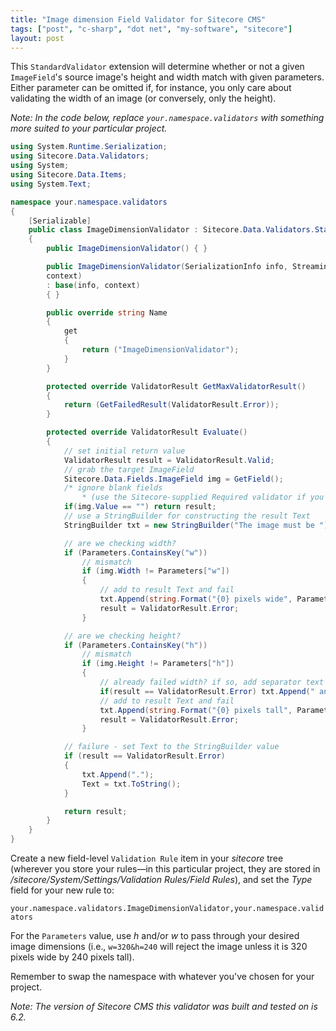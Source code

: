 ```yaml
---
title: "Image dimension Field Validator for Sitecore CMS"
tags: ["post", "c-sharp", "dot net", "my-software", "sitecore"]
layout: post
---
```


This `StandardValidator` extension will determine whether or not a given
`ImageField`'s source image's height and width match with given
parameters. Either parameter can be omitted if, for instance, you only
care about validating the width of an image (or conversely, only the
height).<!--more-->

_Note: In the code below, replace `your.namespace.validators` with
something more suited to your particular project._

```cs
using System.Runtime.Serialization;
using Sitecore.Data.Validators;
using System;
using Sitecore.Data.Items;
using System.Text;

namespace your.namespace.validators
{
	[Serializable]
	public class ImageDimensionValidator : Sitecore.Data.Validators.StandardValidator
	{
		public ImageDimensionValidator() { }

		public ImageDimensionValidator(SerializationInfo info, StreamingContext
		context)
		: base(info, context)
		{ }

		public override string Name
		{
			get
			{
				return ("ImageDimensionValidator");
			}
		}

		protected override ValidatorResult GetMaxValidatorResult()
		{
			return (GetFailedResult(ValidatorResult.Error));
		}

		protected override ValidatorResult Evaluate()
		{
			// set initial return value
			ValidatorResult result = ValidatorResult.Valid;
			// grab the target ImageField
			Sitecore.Data.Fields.ImageField img = GetField();
			/* ignore blank fields
				* (use the Sitecore-supplied Required validator if you want blank fields to fail) */
			if(img.Value == "") return result;
			// use a StringBuilder for constructing the result Text
			StringBuilder txt = new StringBuilder("The image must be ");

			// are we checking width?
			if (Parameters.ContainsKey("w"))
				// mismatch
				if (img.Width != Parameters["w"])
				{
					// add to result Text and fail
					txt.Append(string.Format("{0} pixels wide", Parameters["w"]));
					result = ValidatorResult.Error;
				}

			// are we checking height?
			if (Parameters.ContainsKey("h"))
				// mismatch
				if (img.Height != Parameters["h"])
				{
					// already failed width? if so, add separator text
					if(result == ValidatorResult.Error) txt.Append(" and ");
					// add to result Text and fail
					txt.Append(string.Format("{0} pixels tall", Parameters["h"]));
					result = ValidatorResult.Error;
				}

			// failure - set Text to the StringBuilder value
			if (result == ValidatorResult.Error)
			{
				txt.Append(".");
				Text = txt.ToString();
			}

			return result;
		}
	}
}
```

Create a new field-level `Validation Rule` item in your _sitecore_ tree
(wherever you store your rules—in this particular project, they are
stored in _/sitecore/System/Settings/Validation Rules/Field Rules_), and
set the _Type_ field for your new rule to:

`your.namespace.validators.ImageDimensionValidator,your.namespace.validators`

For the `Parameters` value, use _h_ and/or _w_ to pass through your
desired image dimensions (i.e., `w=320&h=240` will reject the image
unless it is 320 pixels wide by 240 pixels tall).

Remember to swap the namespace with whatever you've chosen for your
project.

_Note: The version of Sitecore CMS this validator was built and tested
on is 6.2._
